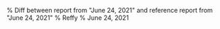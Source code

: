 % Diff between report from "June 24, 2021" and reference report from "June 24, 2021"
% Reffy
% June 24, 2021

